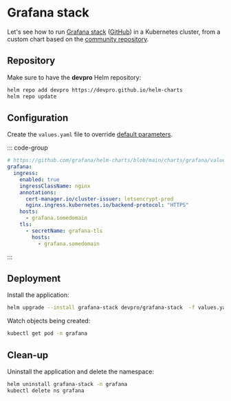 # Grafana stack

Let's see how to run [Grafana stack](https://grafana.com/about/grafana-stack/) ([GitHub](https://github.com/grafana)) in a Kubernetes cluster, from a custom chart based on the [community repository](https://github.com/grafana/helm-charts).

## Repository

Make sure to have the **devpro** Helm repository:

```bash
helm repo add devpro https://devpro.github.io/helm-charts
helm repo update
```

## Configuration

Create the `values.yaml` file to override [default parameters](https://github.com/devpro/helm-charts/blob/main/charts/grafana-stack/values.yaml).

::: code-group

```yaml [Ingress]
# https://github.com/grafana/helm-charts/blob/main/charts/grafana/values.yaml
grafana:
  ingress:
    enabled: true
    ingressClassName: nginx
    annotations:
      cert-manager.io/cluster-issuer: letsencrypt-prod
      nginx.ingress.kubernetes.io/backend-protocol: "HTTPS"
    hosts:
      - grafana.somedomain
    tls:
      - secretName: grafana-tls
        hosts:
          - grafana.somedomain
```

:::

## Deployment

Install the application:

```bash
helm upgrade --install grafana-stack devpro/grafana-stack  -f values.yaml --namespace grafana --create-namespace
```

Watch objects being created:

```bash
kubectl get pod -n grafana
```

## Clean-up

Uninstall the application and delete the namespace:

```bash
helm uninstall grafana-stack -n grafana
kubectl delete ns grafana
```
